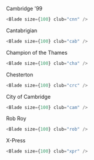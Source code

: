 Cambridge '99

```js
<Blade size={100} club="cnn" />
```

Cantabrigian

```js
<Blade size={100} club="cab" />
```

Champion of the Thames

```js
<Blade size={100} club="cha" />
```

Chesterton

```js
<Blade size={100} club="crc" />
```

City of Cambridge

```js
<Blade size={100} club="cam" />
```

Rob Roy

```js
<Blade size={100} club="rob" />
```

X-Press

```js
<Blade size={100} club="xpr" />
```
